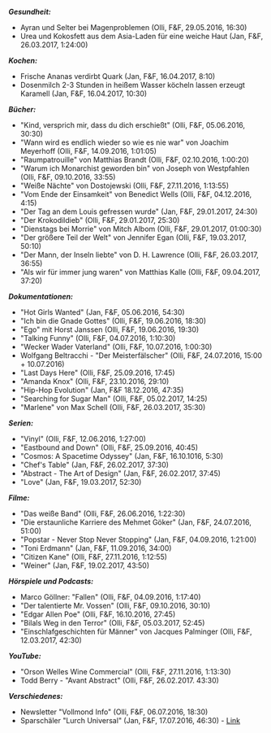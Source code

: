 _**Gesundheit:**_
- Ayran und Selter bei Magenproblemen (Olli, F&F, 29.05.2016, 16:30)
- Urea und Kokosfett aus dem Asia-Laden für eine weiche Haut (Jan, F&F, 26.03.2017, 1:24:00)
  
_**Kochen:**_
- Frische Ananas verdirbt Quark (Jan, F&F, 16.04.2017, 8:10)
- Dosenmilch 2-3 Stunden in heißem Wasser köcheln lassen erzeugt Karamell (Jan, F&F, 16.04.2017, 10:30)

_**Bücher:**_  
- "Kind, versprich mir, dass du dich erschießt" (Olli, F&F, 05.06.2016, 30:30)
- "Wann wird es endlich wieder so wie es nie war" von Joachim Meyerhoff (Olli, F&F, 14.09.2016, 1:01:05)
- "Raumpatrouille" von Matthias Brandt (Olli, F&F, 02.10.2016, 1:00:20)
- "Warum ich Monarchist geworden bin" von Joseph von Westpfahlen (Olli, F&F, 09.10.2016, 33:55)
- "Weiße Nächte" von Dostojewski (Olli, F&F, 27.11.2016, 1:13:55)
- "Vom Ende der Einsamkeit" von Benedict Wells (Olli, F&F, 04.12.2016, 4:15)
- "Der Tag an dem Louis gefressen wurde" (Jan, F&F, 29.01.2017, 24:30)
- "Der Krokodildieb" (Olli, F&F, 29.01.2017, 25:30)
- "Dienstags bei Morrie" von Mitch Albom (Olli, F&F, 29.01.2017, 01:00:30)
- "Der größere Teil der Welt" von Jennifer Egan (Olli, F&F, 19.03.2017, 50:10)
- "Der Mann, der Inseln liebte" von D. H. Lawrence (Olli, F&F, 26.03.2017, 36:55)
- "Als wir für immer jung waren" von Matthias Kalle (Olli, F&F, 09.04.2017, 37:20)
  
_**Dokumentationen:**_  
- "Hot Girls Wanted" (Jan, F&F, 05.06.2016, 54:30)
- "Ich bin die Gnade Gottes" (Olli, F&F, 19.06.2016, 18:30)
- "Ego" mit Horst Janssen (Olli, F&F, 19.06.2016, 19:30)
- "Talking Funny" (Olli, F&F, 04.07.2016, 1:10:30)
- "Wecker Wader Vaterland" (Olli, F&F, 10.07.2016, 1:00:30)
- Wolfgang Beltracchi - "Der Meisterfälscher" (Olli, F&F, 24.07.2016, 15:00 + 10.07.2016)
- "Last Days Here" (Olli, F&F, 25.09.2016, 17:45)
- "Amanda Knox" (Olli, F&F, 23.10.2016, 29:10)
- "Hip-Hop Evolution" (Jan, F&F 18.12.2016, 47:35)
- "Searching for Sugar Man" (Olli, F&F, 05.02.2017, 14:25)
- "Marlene" von Max Schell (Olli, F&F, 26.03.2017, 35:30)

_**Serien:**_
- "Vinyl" (Olli, F&F, 12.06.2016, 1:27:00)
- "Eastbound and Down" (Olli, F&F, 25.09.2016, 40:45)
- "Cosmos: A Spacetime Odyssey" (Jan, F&F, 16.10.1016, 5:30)
- "Chef's Table" (Jan, F&F, 26.02.2017, 37:30)
- "Abstract - The Art of Design" (Jan, F&F, 26.02.2017, 37:45)
- "Love" (Jan, F&F, 19.03.2017, 52:30)

_**Filme:**_
- "Das weiße Band" (Olli, F&F, 26.06.2016, 1:22:30)
- "Die erstaunliche Karriere des Mehmet Göker" (Jan, F&F, 24.07.2016, 51:00)
- "Popstar - Never Stop Never Stopping" (Jan, F&F, 04.09.2016, 1:21:00)
- "Toni Erdmann" (Jan, F&F, 11.09.2016, 34:00)
- "Citizen Kane" (Olli, F&F, 27.11.2016, 1:12:55)
- "Weiner" (Jan, F&F, 19.02.2017, 43:50)
  
_**Hörspiele und Podcasts:**_
- Marco Göllner: "Fallen" (Olli, F&F, 04.09.2016, 1:17:40)
- "Der talentierte Mr. Vossen" (Olli, F&F, 09.10.2016, 30:10)
- "Edgar Allen Poe" (Olli, F&F, 16.10.2016, 27:45)
- "Bilals Weg in den Terror" (Olli, F&F, 05.03.2017, 52:45)
- "Einschlafgeschichten für Männer" von Jacques Palminger (Olli, F&F, 12.03.2017, 42:30)

_**YouTube:**_
- "Orson Welles Wine Commercial" (Olli, F&F, 27.11.2016, 1:13:30)
- Todd Berry - "Avant Abstract" (Olli, F&F, 26.02.2017. 43:30)

_**Verschiedenes:**_
- Newsletter "Vollmond Info" (Olli, F&F, 06.07.2016, 18:30)
- Sparschäler "Lurch Universal" (Jan, F&F, 17.07.2016, 46:30) - [Link](https://www.kochform.de/Lurch-Sparschaeler-Universal.htm?affiliate=BingShopping&msclkid=23d4ca0df342183080d2af69514d2f95)

